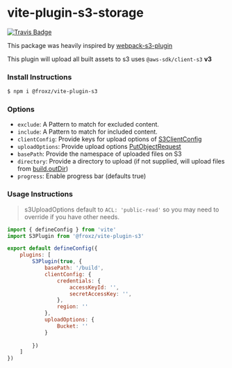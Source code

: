 
vite-plugin-s3-storage
===
[![Travis Badge](https://api.travis-ci.org/Froxz/vite-plugin-s3.svg?branch=master)](https://travis-ci.org/Froxz/vite-plugin-s3)

This package was heavily inspired by [webpack-s3-plugin](https://www.npmjs.com/package/webpack-s3-plugin)

This plugin will upload all built assets to s3 uses `@aws-sdk/client-s3` **v3**


### Install Instructions

```bash
$ npm i @froxz/vite-plugin-s3
```

### Options

- `exclude`: A Pattern to match for excluded content.
- `include`: A Pattern to match for included content.
- `clientConfig`: Provide keys for upload options of [S3ClientConfig](https://docs.aws.amazon.com/AWSJavaScriptSDK/v3/latest/clients/client-s3/interfaces/s3clientconfig.html)
- `uploadOptions`: Provide upload options [PutObjectRequest](https://docs.aws.amazon.com/AWSJavaScriptSDK/v3/latest/clients/client-s3/interfaces/putobjectrequest.html)
- `basePath`: Provide the namespace of uploaded files on S3
- `directory`: Provide a directory to upload (if not supplied, will upload files from [build.outDir](https://vitejs.dev/config/build-options.html#build-outdir))
- `progress`: Enable progress bar (defaults true)

### Usage Instructions

> s3UploadOptions default to `ACL: 'public-read'` so you may need to override if you have other needs.

```javascript
import { defineConfig } from 'vite'
import S3Plugin from '@froxz/vite-plugin-s3'

export default defineConfig({
    plugins: [
        S3Plugin(true, {
            basePath: '/build',
            clientConfig: {
                credentials: {
                    accessKeyId: '',
                    secretAccessKey: '',
                },
                region: ''
            },
            uploadOptions: {
                Bucket: ''
            }
            
        })
    ]
})
```
